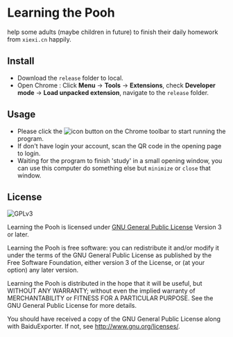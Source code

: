 # Learning the Pooh
help some adults (maybe children in future) to finish their daily homework from `xiexi.cn` happily.

## Install
* Download the `release` folder to local.
* Open Chrome : Click **Menu** -> **Tools** -> **Extensions**, check **Developer mode** -> **Load unpacked extension**, navigate to the `release` folder.

## Usage
* Please click the ![icon](https://github.com/CN1984/LearningThePooh/raw/master/release/img/16.png) button on the Chrome toolbar to start running the program.
* If don't have login your account, scan the QR code in the opening page to login.
* Waiting for the program to finish 'study' in a small opening window, you can use this computer do something else but `minimize` or `close` that window.

## License
![GPLv3](https://www.gnu.org/graphics/gplv3-127x51.png)

Learning the Pooh is licensed under [GNU General Public License](https://www.gnu.org/licenses/gpl.html) Version 3 or later.

Learning the Pooh is free software: you can redistribute it and/or modify it under the terms of the GNU General Public License as published by the Free Software Foundation, either version 3 of the License, or (at your option) any later version.

Learning the Pooh is distributed in the hope that it will be useful, but WITHOUT ANY WARRANTY; without even the implied warranty of MERCHANTABILITY or FITNESS FOR A PARTICULAR PURPOSE.  See the GNU General Public License for more details.

You should have received a copy of the GNU General Public License along with BaiduExporter.  If not, see <http://www.gnu.org/licenses/>.
